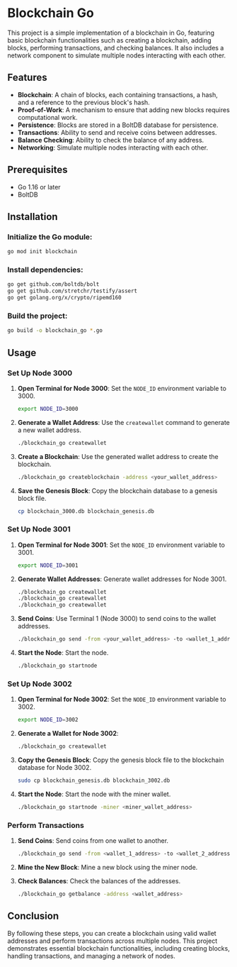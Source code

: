 # Blockchain Go

This project is a simple implementation of a blockchain in Go, featuring basic blockchain functionalities such as creating a blockchain, adding blocks, performing transactions, and checking balances. It also includes a network component to simulate multiple nodes interacting with each other.

## Features

- **Blockchain**: A chain of blocks, each containing transactions, a hash, and a reference to the previous block's hash.
- **Proof-of-Work**: A mechanism to ensure that adding new blocks requires computational work.
- **Persistence**: Blocks are stored in a BoltDB database for persistence.
- **Transactions**: Ability to send and receive coins between addresses.
- **Balance Checking**: Ability to check the balance of any address.
- **Networking**: Simulate multiple nodes interacting with each other.

## Prerequisites

- Go 1.16 or later
- BoltDB

## Installation

### Initialize the Go module:

```bash
go mod init blockchain
```

### Install dependencies:

```bash
go get github.com/boltdb/bolt
go get github.com/stretchr/testify/assert
go get golang.org/x/crypto/ripemd160
```

### Build the project:

```bash
go build -o blockchain_go *.go
```

## Usage

### Set Up Node 3000

1. **Open Terminal for Node 3000**: Set the `NODE_ID` environment variable to 3000.
   
   ```bash
   export NODE_ID=3000
   ```

2. **Generate a Wallet Address**: Use the `createwallet` command to generate a new wallet address.

   ```bash
   ./blockchain_go createwallet
   ```

3. **Create a Blockchain**: Use the generated wallet address to create the blockchain.

   ```bash
   ./blockchain_go createblockchain -address <your_wallet_address>
   ```

4. **Save the Genesis Block**: Copy the blockchain database to a genesis block file.

   ```bash
   cp blockchain_3000.db blockchain_genesis.db
   ```

### Set Up Node 3001

1. **Open Terminal for Node 3001**: Set the `NODE_ID` environment variable to 3001.

   ```bash
   export NODE_ID=3001
   ```

2. **Generate Wallet Addresses**: Generate wallet addresses for Node 3001.

   ```bash
   ./blockchain_go createwallet
   ./blockchain_go createwallet
   ./blockchain_go createwallet
   ```

3. **Send Coins**: Use Terminal 1 (Node 3000) to send coins to the wallet addresses.

   ```bash
   ./blockchain_go send -from <your_wallet_address> -to <wallet_1_address> -amount 10 -mine
   ```

4. **Start the Node**: Start the node.

   ```bash
   ./blockchain_go startnode
   ```

### Set Up Node 3002

1. **Open Terminal for Node 3002**: Set the `NODE_ID` environment variable to 3002.

   ```bash
   export NODE_ID=3002
   ```

2. **Generate a Wallet for Node 3002**:

   ```bash
   ./blockchain_go createwallet
   ```

3. **Copy the Genesis Block**: Copy the genesis block file to the blockchain database for Node 3002.

   ```bash
   sudo cp blockchain_genesis.db blockchain_3002.db
   ```

4. **Start the Node**: Start the node with the miner wallet.

   ```bash
   ./blockchain_go startnode -miner <miner_wallet_address>
   ```

### Perform Transactions

1. **Send Coins**: Send coins from one wallet to another.

   ```bash
   ./blockchain_go send -from <wallet_1_address> -to <wallet_2_address> -amount 1
   ```

2. **Mine the New Block**: Mine a new block using the miner node.

3. **Check Balances**: Check the balances of the addresses.

   ```bash
   ./blockchain_go getbalance -address <wallet_address>
   ```

## Conclusion

By following these steps, you can create a blockchain using valid wallet addresses and perform transactions across multiple nodes. This project demonstrates essential blockchain functionalities, including creating blocks, handling transactions, and managing a network of nodes.
